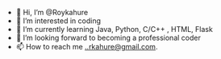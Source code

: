 - 👋 Hi, I’m @Roykahure
- 👀 I’m interested in coding
- 🌱 I’m currently learning Java, Python, C/C++ , HTML, Flask
- 💞️ I’m looking forward to becoming a professional coder
- 📫 How to reach me ..rkahure@gmail.com.

<!---
Roykahure/Roykahure is a ✨ special ✨ repository because its `README.md` (this file) appears on your GitHub profile.
You can click the Preview link to take a look at your changes.
--->
